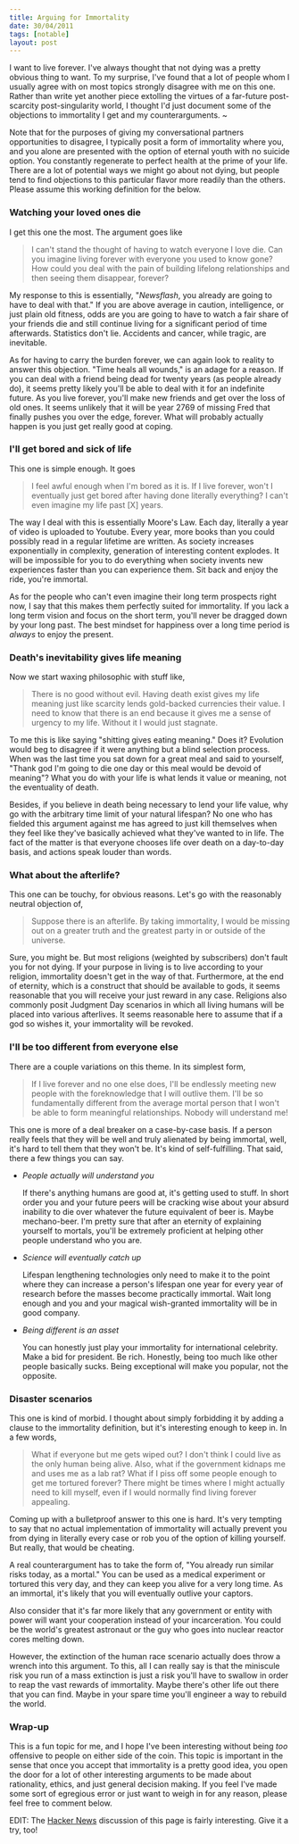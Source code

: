```yaml
---
title: Arguing for Immortality
date: 30/04/2011
tags: [notable]
layout: post
---
```


I want to live forever. I've always thought that not dying was a pretty
obvious thing to want. To my surprise, I've found that a lot of people
whom I usually agree with on most topics strongly disagree with me on
this one. Rather than write yet another piece extolling the virtues of
a far-future post-scarcity post-singularity world, I thought I'd just
document some of the objections to immortality I get and my
counterarguments. ~

Note that for the purposes of giving my conversational partners
opportunities to disagree, I typically posit a form of immortality where
you, and you alone are presented with the option of eternal youth with
no suicide option. You constantly regenerate to perfect health at the
prime of your life. There are a lot of potential ways we might go about
not dying, but people tend to find objections to this particular flavor
more readily than the others. Please assume this working definition for
the below.

### Watching your loved ones die

I get this one the most. The argument goes like

> I can't stand the thought of having to watch everyone I love die. Can
you imagine living forever with everyone you used to know gone? How
could you deal with the pain of building lifelong relationships and then
seeing them disappear, forever?

My response to this is essentially, "*Newsflash*, you already are going
to have to deal with that." If you are above average in caution,
intelligence, or just plain old fitness, odds are you are going to have
to watch a fair share of your friends die and still continue living for
a significant period of time afterwards. Statistics don't lie. Accidents
and cancer, while tragic, are inevitable.

As for having to carry the burden forever, we can again look to reality
to answer this objection. "Time heals all wounds," is an adage for a
reason. If you can deal with a friend being dead for twenty years (as
people already do), it seems pretty likely you'll be able to deal with
it for an indefinite future. As you live forever, you'll make new
friends and get over the loss of old ones. It seems unlikely that it
will be year 2769 of missing Fred that finally pushes you over the edge,
forever. What will probably actually happen is you just get really good
at coping.

### I'll get bored and sick of life

This one is simple enough. It goes

> I feel awful enough when I'm bored as it is. If I live forever, won't
I eventually just get bored after having done literally everything? I
can't even imagine my life past [X] years.

The way I deal with this is essentially Moore's Law. Each day, literally
a year of video is uploaded to Youtube. Every year, more books than you
could possibly read in a regular lifetime are written. As society
increases exponentially in complexity, generation of interesting content
explodes. It will be impossible for you to do everything when society
invents new experiences faster than you can experience them. Sit back
and enjoy the ride, you're immortal.

As for the people who can't even imagine their long term prospects right
now, I say that this makes them perfectly suited for immortality. If
you lack a long term vision and focus on the short term, you'll never
be dragged down by your long past. The best mindset for happiness over a
long time period is *always* to enjoy the present.

### Death's inevitability gives life meaning

Now we start waxing philosophic with stuff like,

> There is no good without evil. Having death exist gives my life
meaning just like scarcity lends gold-backed currencies their value. I
need to know that there is an end because it gives me a sense of urgency
to my life. Without it I would just stagnate.

To me this is like saying "shitting gives eating meaning." Does it?
Evolution would beg to disagree if it were anything but a blind
selection process. When was the last time you sat down for a great meal
and said to yourself, "Thank god I'm going to die one day or this meal
would be devoid of meaning"? What you do with your life is what lends it
value or meaning, not the eventuality of death.

Besides, if you believe in death being necessary to lend your life
value, why go with the arbitrary time limit of your natural lifespan?
No one who has fielded this argument against me has agreed to just kill
themselves when they feel like they've basically achieved what they've
wanted to in life. The fact of the matter is that everyone chooses life
over death on a day-to-day basis, and actions speak louder than words.

### What about the afterlife?

This one can be touchy, for obvious reasons. Let's go with the
reasonably neutral objection of,

> Suppose there is an afterlife. By taking immortality, I would be
missing out on a greater truth and the greatest party in or outside of
the universe.

Sure, you might be. But most religions (weighted by subscribers) don't
fault you for not dying. If your purpose in living is to live according
to your religion, immortality doesn't get in the way of that.
Furthermore, at the end of eternity, which is a construct that should be
available to gods, it seems reasonable that you will receive your just
reward in any case. Religions also commonly posit Judgment Day scenarios
in which all living humans will be placed into various afterlives. It
seems reasonable here to assume that if a god so wishes it, your
immortality will be revoked.

### I'll be too different from everyone else

There are a couple variations on this theme. In its simplest form,

> If I live forever and no one else does, I'll be endlessly meeting new
people with the foreknowledge that I will outlive them. I'll be so
fundamentally different from the average mortal person that I won't be
able to form meaningful relationships. Nobody will understand me!

This one is more of a deal breaker on a case-by-case basis. If a person
really feels that they will be well and truly alienated by being
immortal, well, it's hard to tell them that they won't be. It's kind of
self-fulfilling. That said, there a few things you can say.

* *People actually will understand you*

    If there's anything humans are good at, it's getting used to stuff.
In short order you and your future peers will be cracking wise about
your absurd inability to die over whatever the future equivalent of beer
is. Maybe mechano-beer. I'm pretty sure that after an eternity of
explaining yourself to mortals, you'll be extremely proficient at
helping other people understand who you are.

* *Science will eventually catch up*

    Lifespan lengthening technologies only need to make it to the point
where they can increase a person's lifespan one year for every year of
research before the masses become practically immortal. Wait long enough
and you and your magical wish-granted immortality will be in good
company.

* *Being different is an asset*

    You can honestly just play your immortality for international
celebrity. Make a bid for president. Be rich. Honestly, being too much
like other people basically sucks. Being exceptional will make you
popular, not the opposite.

### Disaster scenarios

This one is kind of morbid. I thought about simply forbidding it by
adding a clause to the immortality definition, but it's interesting
enough to keep in. In a few words,

> What if everyone but me gets wiped out? I don't think I could live as
the only human being alive. Also, what if the government kidnaps me and
uses me as a lab rat? What if I piss off some people enough to get me
tortured forever? There might be times where I might actually need to
kill myself, even if I would normally find living forever appealing.

Coming up with a bulletproof answer to this one is hard. It's very
tempting to say that no actual implementation of immortality will
actually prevent you from dying in literally every case or rob you of
the option of killing yourself. But really, that would be cheating.

A real counterargument has to take the form of, "You already run similar
risks today, as a mortal." You can be used as a medical experiment or
tortured this very day, and they can keep you alive for a very long
time. As an immortal, it's likely that you will eventually outlive your
captors.

Also consider that it's far more likely that any government or entity
with power will want your cooperation instead of your incarceration. You
could be the world's greatest astronaut or the guy who goes into
nuclear reactor cores melting down.

However, the extinction of the human race scenario actually does throw a
wrench into this argument. To this, all I can really say is that the
miniscule risk you run of a mass extinction is just a risk you'll have
to swallow in order to reap the vast rewards of immortality. Maybe
there's other life out there that you can find. Maybe in your spare time
you'll engineer a way to rebuild the world.

### Wrap-up

This is a fun topic for me, and I hope I've been interesting without
being *too* offensive to people on either side of the coin. This topic
is important in the sense that once you accept that immortality is a
pretty good idea, you open the door for a lot of other interesting
arguments to be made about rationality, ethics, and just general
decision making. If you feel I've made some sort of egregious error or
just want to weigh in for any reason, please feel free to comment below.

EDIT: The [Hacker News](http://news.ycombinator.com/item?id=2511929)
discussion of this page is fairly interesting. Give it a try, too!